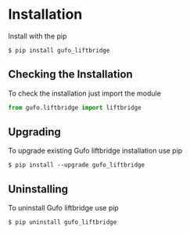 # Installation

Install with the pip

```
$ pip install gufo_liftbridge
```

## Checking the Installation

To check the installation just import the module

```python
from gufo.liftbridge import liftbridge
```

## Upgrading

To upgrade existing Gufo liftbridge installation use pip

```
$ pip install --upgrade gufo_liftbridge
```

## Uninstalling

To uninstall Gufo liftbridge use pip

```
$ pip uninstall gufo_liftbridge
```


